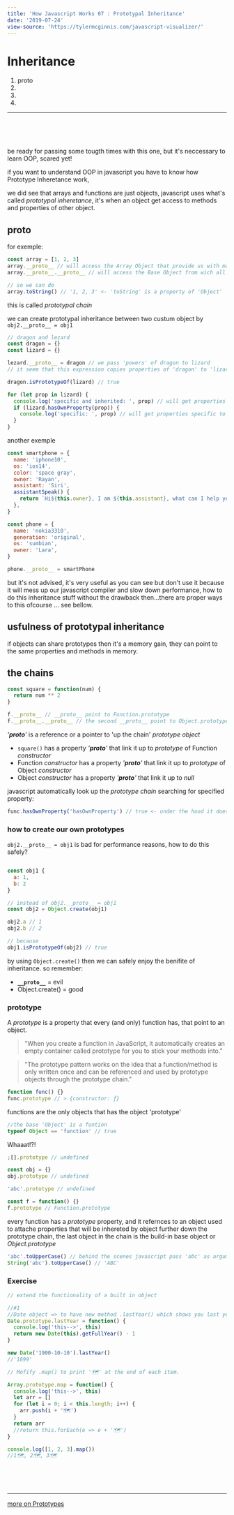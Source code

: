 ```yaml
---
title: 'How Javascript Works 07 : Prototypal Inheritance'
date: '2019-07-24'
view-source: 'https://tylermcginnis.com/javascript-visualizer/'
---
```


# Inheritance

[//]: # '## Content'

1. proto
2.
3.
4.

---

<br/>
<br/>
<br/>

be ready for passing some tougth times with this one, but it's neccessary to learn OOP, scared yet!

if you want to understand OOP in javascript you have to know how Prototype Inheretance work,

we did see that arrays and functions are just objects, javascript uses what's called _prototypal inheretance_,
it's when an object get access to methods and properties of other object.

## proto

for exemple:

```js
const array = [1, 2, 3]
array.__proto__ // will access the Array Object that provide us with map, forEach, reduce ... methods
array.__proto__.__proto__ // will access the Base Object from wich all object inherite object properties and methods

// so we can do
array.toString() // '1, 2, 3' <- 'toString' is a property of 'Object'
```

this is called _prototypal chain_

we can create prototypal inheritance between two custum object by `obj2.__proto__ = obj1`

```js
// dragon and lezard
const dragon = {}
const lizard = {}

lezard.__proto__ = dragon // we pass 'powers' of dragon to lizard
// it seem that this expression copies properties of 'dragon' to 'lizard' but it's not copying it's just referencing, why ? because it's more memory efficient.

dragon.isPrototypeOf(lizard) // true

for (let prop in lizard) {
  console.log('specific and inherited: ', prop) // will get properties specific to lizard and inherited from dragon
  if (lizard.hasOwnProperty(prop)) {
    console.log('specific: ', prop) // will get properties specific to lizard
  }
}
```

another exemple

```js
const smartphone = {
  name: 'iphone10',
  os: 'ios14',
  color: 'space gray',
  owner: 'Rayan',
  assistant: 'Siri',
  assistantSpeak() {
    return `Hi${this.owner}, I am ${this.assistant}, what can I help you with`
  },
}

const phone = {
  name: 'nokia3310',
  generation: 'original',
  os: 'sumbian',
  owner: 'Lara',
}

phone.__proto__ = smartPhone
```

but it's not advised, it's very useful as you can see but don't use it because it will mess up our javascript compiler and slow down performance, how to do this inheritance stuff without the drawback then...there are proper ways to this ofcourse ... see bellow.

## usfulness of prototypal inheritance

if objects can share prototypes then it's a memory gain, they can point to the same properties and methods in memory.

## the chains

```js
const square = function(num) {
  return num ** 2
}

f.__proto__ // __proto__ point to Function.prototype
f.__proto__.__proto__ // the second __proto__ point to Object.prototype
```

_'**proto**'_ is a reference or a pointer to 'up the chain' _prototype object_

- `square()` has a property _'**proto**'_ that link it up to _prototype_ of Function _constructor_
- Function _constructor_ has a property _'**proto**'_ that link it up to _prototype_ of Object _constructor_
- Object _constructor_ has a property _'**proto**'_ that link it up to _null_

javascript automatically look up the _prototype chain_ searching for specified property:

```js
func.hasOwnProperty('hasOwnProperty') // true <- under the hood it does func.__proto__.__proto__.hasOwnProperty('hasOwnProperty')
```

### how to create our own prototypes

`obj2.__proto__ = obj1` is bad for performance reasons, how to do this safely?

```js

const obj1 {
  a: 1,
  b: 2
}

// instead of obj2.__proto__ = obj1
const obj2 = Object.create(obj1)

obj2.a // 1
obj2.b // 2

// because
obj1.isPrototypeOf(obj2) // true

```

by using `Object.create()` then we can safely enjoy the benifite of inheritance. so remember:

- **`__proto__`** = evil
- Object.create() = good

### prototype

A _prototype_ is a property that every (and only) function has, that point to an object.

> "When you create a function in JavaScript, it automatically creates an empty container called prototype for you to stick your methods into."

> "The prototype pattern works on the idea that a function/method is only written once and can be referenced and used by prototype objects through the prototype chain."

```js
function func() {}
func.prototype // > {constructor: ƒ}
```

functions are the only objects that has the object 'prototype'

```js
//the base 'Object' is a funtion
typeof Object == 'function' // true
```

Whaaat!?!

```js
;[].prototype // undefined

const obj = {}
obj.prototype // undefined

'abc'.prototype // undefined

const f = function() {}
f.prototype // Function.prototype
```

every function has a _prototype_ property, and it refernces to an object used to attache properties that will be inhereted by object further down the prototype chain, the last object in the chain is the build-in base object or _Object.prototype_

```js
'abc'.toUpperCase() // behind the scenes javascript pass 'abc' as argument to function (or constructor) String()
String('abc').toUpperCase() // 'ABC'
```

### Exercise

```js
// extend the functionality of a built in object

//#1
//Date object => to have new method .lastYear() which shows you last year 'YYYY' format.
Date.prototype.lastYear = function() {
  console.log('this-->', this)
  return new Date(this).getFullYear() - 1
}

new Date('1900-10-10').lastYear()
//'1899'

// Mofify .map() to print '🗺' at the end of each item.

Array.prototype.map = function() {
  console.log('this-->', this)
  let arr = []
  for (let i = 0; i < this.length; i++) {
    arr.push(i + '🗺')
  }
  return arr
  //return this.forEach(e => e + '🗺')
}

console.log([1, 2, 3].map())
//1🗺, 2🗺, 3🗺
```

<br/>
<br/>
<br/>

---

[more on Prototypes](https://itnext.io/understanding-prototypes-in-javascript-e466244da086)
